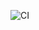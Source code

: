 ![CI](https://github.com/SergeyGurylev-Netology-Projects/ahs-07-http-server/actions/workflows/web.yml/badge.svg)
